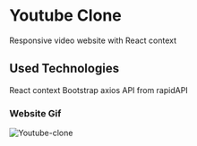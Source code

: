 # Youtube Clone

Responsive video website with React context

## Used Technologies

React context Bootstrap axios API from rapidAPI 

### Website Gif

![Youtube-clone](src/assets/youtube-clone.gif)
